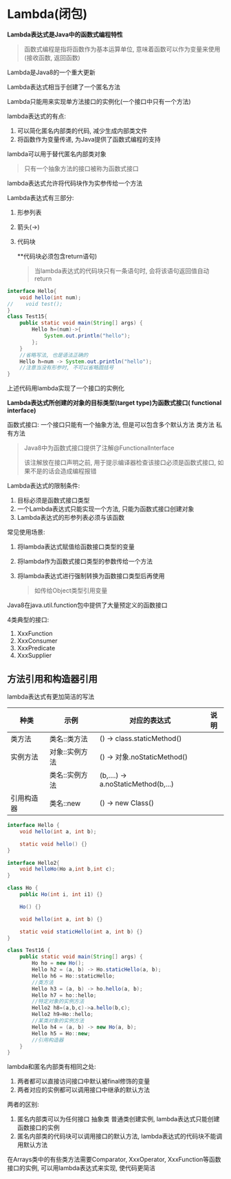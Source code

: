 # Lambda(闭包)

**Lambda表达式是Java中的函数式编程特性**

> 函数式编程是指将函数作为基本运算单位, 意味着函数可以作为变量来使用(接收函数, 返回函数)

Lambda是Java8的一个重大更新

Lambda表达式相当于创建了一个匿名方法

Lambda只能用来实现单方法接口的实例化(一个接口中只有一个方法)

lambda表达式的有点:

1. 可以简化匿名内部类的代码, 减少生成内部类文件
2. 将函数作为变量传递, 为Java提供了函数式编程的支持

lambda可以用于替代匿名内部类对象

> 只有一个抽象方法的接口被称为函数式接口

lambda表达式允许将代码块作为实参传给一个方法

Lambda表达式有三部分:

1. 形参列表

2. 箭头(->) 

3. 代码块

   **代码块必须包含return语句)

   > 当lambda表达式的代码块只有一条语句时, 会将该语句返回值自动return

```java
interface Hello{
    void hello(int num);
//    void test();
}
class Test15{
    public static void main(String[] args) {
        Hello h=(num)->{
            System.out.println("hello");
        };
    }
    //省略写法, 也是语法正确的
    Hello h=num -> System.out.println("hello");
    //注意当没有形参时, 不可以省略圆括号
}
```

上述代码用lambda实现了一个接口的实例化

**Lambda表达式所创建的对象的目标类型(target type)为函数式接口( functional interface)**

函数式接口: 一个接口只能有一个抽象方法, 但是可以包含多个默认方法 类方法 私有方法

> Java8中为函数式接口提供了注解@FunctionalInterface
>
> 该注解放在接口声明之前, 用于提示编译器检查该接口必须是函数式接口, 如果不是的话会造成编程报错

Lambda表达式的限制条件:

1. 目标必须是函数式接口类型
2. 一个Lambda表达式只能实现一个方法, 只能为函数式接口创建对象
3. Lambda表达式的形参列表必须与该函数

常见使用场景:

1. 将lambda表达式赋值给函数接口类型的变量

2. 将lambda作为函数式接口类型的参数传给一个方法

3. 将lambda表达式进行强制转换为函数接口类型后再使用

   > 如传给Object类型引用变量

Java8在java.util.function包中提供了大量预定义的函数接口

4类典型的接口:

1. XxxFunction
2. XxxConsumer
3. XxxPredicate
4. XxxSupplier

## 方法引用和构造器引用

lambda表达式有更加简洁的写法

| 种类       | 示例           | 对应的表达式                        | 说明 |
| ---------- | -------------- | ----------------------------------- | ---- |
| 类方法     | 类名::类方法   | () -> class.staticMethod()          |      |
| 实例方法   | 对象::实例方法 | () -> 对象.noStaticMethod()         |      |
|            | 类名::实例方法 | (b,....) -> a.noStaticMethod(b,...) |      |
| 引用构造器 | 类名::new      | () -> new Class()                   |      |

```java
interface Hello {
    void hello(int a, int b);

    static void hello() {}
}

interface Hello2{
    void helloHo(Ho a,int b,int c);
}

class Ho {
    public Ho(int i, int i1) {}

    Ho() {}

    void hello(int a, int b) {}

    static void staticHello(int a, int b) {}
}

class Test16 {
    public static void main(String[] args) {
        Ho ho = new Ho();
        Hello h2 = (a, b) -> Ho.staticHello(a, b);
        Hello h6 = Ho::staticHello;
        //类方法
        Hello h3 = (a, b) -> ho.hello(a, b);
        Hello h7 = ho::hello;
        //特定对象的实例方法
        Hello2 h8=(a,b,c)->a.hello(b,c);
        Hello2 h9=Ho::hello;
        //某类对象的实例方法
        Hello h4 = (a, b) -> new Ho(a, b);
        Hello h5 = Ho::new;
        //引用构造器
    }
}
```

lambda和匿名内部类有相同之处:

1. 两者都可以直接访问接口中默认被final修饰的变量
2. 两者对应的实例都可以调用接口中继承的默认方法

两者的区别:

1. 匿名内部类可以为任何接口 抽象类 普通类创建实例, lambda表达式只能创建函数接口的实例
2. 匿名内部类的代码块可以调用接口的默认方法, lambda表达式的代码块不能调用默认方法

在Arrays类中的有些类方法需要Comparator, XxxOperator, XxxFunction等函数接口的实例, 可以用lambda表达式来实现, 使代码更简洁


